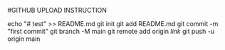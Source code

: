 #GITHUB UPLOAD INSTRUCTION


echo "# test" >> README.md
git init
git add README.md
git commit -m "first commit"
git branch -M main
git remote add origin *link*
git push -u origin main